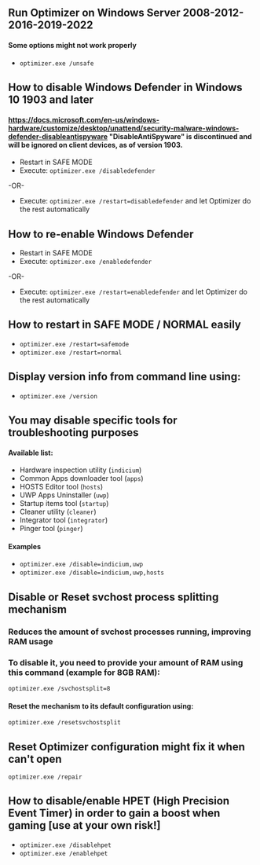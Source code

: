 ## Run Optimizer on Windows Server 2008-2012-2016-2019-2022 ##
#### Some options might not work properly ####
- ```optimizer.exe /unsafe```

## How to disable Windows Defender in Windows 10 1903 and later ##
#### https://docs.microsoft.com/en-us/windows-hardware/customize/desktop/unattend/security-malware-windows-defender-disableantispyware "DisableAntiSpyware" is discontinued and will be ignored on client devices, as of version 1903. ####

- Restart in SAFE MODE
- Execute: ```optimizer.exe /disabledefender```

-OR-

- Execute: ```optimizer.exe /restart=disabledefender``` and let Optimizer do the rest automatically

## How to re-enable Windows Defender ##

- Restart in SAFE MODE
- Execute: ```optimizer.exe /enabledefender```

-OR-

- Execute: ```optimizer.exe /restart=enabledefender``` and let Optimizer do the rest automatically

## How to restart in SAFE MODE / NORMAL easily ##

- ```optimizer.exe /restart=safemode```
- ```optimizer.exe /restart=normal```

## Display version info from command line using:

- ```optimizer.exe /version```

## You may disable specific tools for troubleshooting purposes ##
#### Available list: ####

* Hardware inspection utility (```indicium```)
* Common Apps downloader tool (```apps```)
* HOSTS Editor tool (```hosts```)
* UWP Apps Uninstaller (```uwp```)
* Startup items tool (```startup```)
* Cleaner utility (```cleaner```)
* Integrator tool (```integrator```)
* Pinger tool (```pinger```)

#### Examples ####

- ```optimizer.exe /disable=indicium,uwp```
- ```optimizer.exe /disable=indicium,uwp,hosts```

## Disable or Reset svchost process splitting mechanism ##
### Reduces the amount of svchost processes running, improving RAM usage ###
### To disable it, you need to provide your amount of RAM using this command (example for 8GB RAM): ###

```optimizer.exe /svchostsplit=8```

#### Reset the mechanism to its default configuration using: ####
```optimizer.exe /resetsvchostsplit```

## Reset Optimizer configuration might fix it when can't open ##
```optimizer.exe /repair```

## How to disable/enable HPET (High Precision Event Timer) in order to gain a boost when gaming [use at your own risk!] ##

- ```optimizer.exe /disablehpet```
- ```optimizer.exe /enablehpet```

